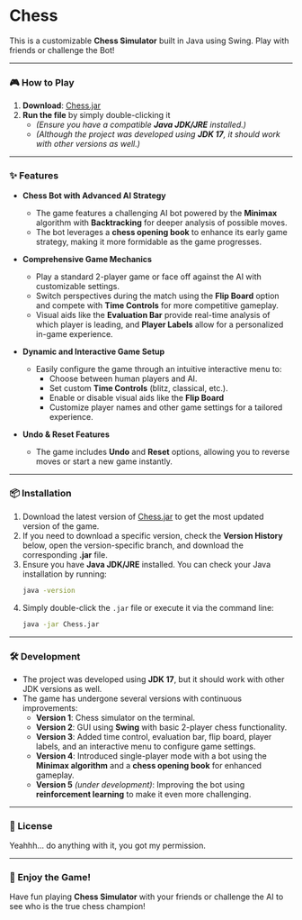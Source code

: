 # Chess

This is a customizable **Chess Simulator** built in Java using Swing. Play with friends or challenge the Bot!

---

### 🎮 How to Play

1. **Download**: [Chess.jar]()
2. **Run the file** by simply double-clicking it
    - *(Ensure you have a compatible **Java JDK/JRE** installed.)*
    - *(Although the project was developed using **JDK 17**, it should work with other versions as well.)*

---

### ✨ Features

- **Chess Bot with Advanced AI Strategy**
    - The game features a challenging AI bot powered by the **Minimax** algorithm with **Backtracking** for deeper analysis of possible moves.
    - The bot leverages a **chess opening book** to enhance its early game strategy, making it more formidable as the game progresses.

- **Comprehensive Game Mechanics**
    - Play a standard 2-player game or face off against the AI with customizable settings.
    - Switch perspectives during the match using the **Flip Board** option and compete with **Time Controls** for more competitive gameplay.
    - Visual aids like the **Evaluation Bar** provide real-time analysis of which player is leading, and **Player Labels** allow for a personalized in-game experience.

- **Dynamic and Interactive Game Setup**
    - Easily configure the game through an intuitive interactive menu to:
        - Choose between human players and AI.
        - Set custom **Time Controls** (blitz, classical, etc.).
        - Enable or disable visual aids like the **Flip Board** 
        - Customize player names and other game settings for a tailored experience.

- **Undo & Reset Features**
    - The game includes **Undo** and **Reset** options, allowing you to reverse moves or start a new game instantly.

---

### 📦 Installation

1. Download the latest version of [Chess.jar]() to get the most updated version of the game.
2. If you need to download a specific version, check the **Version History** below, open the version-specific branch, and download the corresponding **.jar** file.
3. Ensure you have **Java JDK/JRE** installed. You can check your Java installation by running:
   ```bash
   java -version
   ```
4. Simply double-click the `.jar` file or execute it via the command line:
   ```bash
   java -jar Chess.jar
   ```

---

### 🛠️ Development

- The project was developed using **JDK 17**, but it should work with other JDK versions as well.
- The game has undergone several versions with continuous improvements:
    - **Version 1**: Chess simulator on the terminal.
    - **Version 2**: GUI using **Swing** with basic 2-player chess functionality.
    - **Version 3**: Added time control, evaluation bar, flip board, player labels, and an interactive menu to configure game settings.
    - **Version 4**: Introduced single-player mode with a bot using the **Minimax algorithm** and a **chess opening book** for enhanced gameplay.
    - **Version 5** *(under development)*: Improving the bot using **reinforcement learning** to make it even more challenging.

---

### 📝 License

Yeahhh... do anything with it, you got my permission.

---

### 🎉 Enjoy the Game!

Have fun playing **Chess Simulator** with your friends or challenge the AI to see who is the true chess champion!

